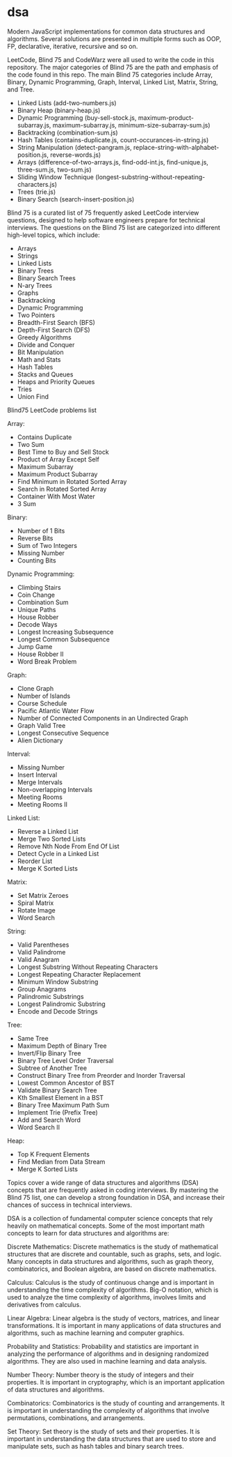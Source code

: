 # dsa

Modern JavaScript implementations for common data structures and algorithms. Several solutions are presented in multiple forms such as OOP, FP, declarative, iterative, recursive and so on.

LeetCode, Blind 75 and CodeWarz were all used to write the code in this repository. The major categories of Blind 75 are the path and emphasis of the code found in this repo. The main Blind 75 categories include Array, Binary, Dynamic Programming, Graph, Interval, Linked List, Matrix, String, and Tree.

- Linked Lists (add-two-numbers.js)
- Binary Heap (binary-heap.js)
- Dynamic Programming (buy-sell-stock.js, maximum-product-subarray.js, maximum-subarray.js, minimum-size-subarray-sum.js)
- Backtracking (combination-sum.js)
- Hash Tables (contains-duplicate.js, count-occurances-in-string.js)
- String Manipulation (detect-pangram.js, replace-string-with-alphabet-position.js, reverse-words.js)
- Arrays (difference-of-two-arrays.js, find-odd-int.js, find-unique.js, three-sum.js, two-sum.js)
- Sliding Window Technique (longest-substring-without-repeating-characters.js)
- Trees (trie.js)
- Binary Search (search-insert-position.js)

Blind 75 is a curated list of 75 frequently asked LeetCode interview questions, designed to help software engineers prepare for technical interviews. The questions on the Blind 75 list are categorized into different high-level topics, which include:

- Arrays
- Strings
- Linked Lists
- Binary Trees
- Binary Search Trees
- N-ary Trees
- Graphs
- Backtracking
- Dynamic Programming
- Two Pointers
- Breadth-First Search (BFS)
- Depth-First Search (DFS)
- Greedy Algorithms
- Divide and Conquer
- Bit Manipulation
- Math and Stats
- Hash Tables
- Stacks and Queues
- Heaps and Priority Queues
- Tries
- Union Find

Blind75 LeetCode problems list

Array:
- Contains Duplicate
- Two Sum
- Best Time to Buy and Sell Stock
- Product of Array Except Self
- Maximum Subarray
- Maximum Product Subarray
- Find Minimum in Rotated Sorted Array
- Search in Rotated Sorted Array
- Container With Most Water
- 3 Sum

Binary:
- Number of 1 Bits
- Reverse Bits
- Sum of Two Integers
- Missing Number
- Counting Bits

Dynamic Programming:
- Climbing Stairs
- Coin Change
- Combination Sum
- Unique Paths
- House Robber
- Decode Ways
- Longest Increasing Subsequence
- Longest Common Subsequence
- Jump Game
- House Robber II
- Word Break Problem

Graph:
- Clone Graph
- Number of Islands
- Course Schedule
- Pacific Atlantic Water Flow
- Number of Connected Components in an Undirected Graph
- Graph Valid Tree
- Longest Consecutive Sequence
- Alien Dictionary

Interval:
- Missing Number
- Insert Interval
- Merge Intervals
- Non-overlapping Intervals
- Meeting Rooms
- Meeting Rooms II

Linked List:
- Reverse a Linked List
- Merge Two Sorted Lists
- Remove Nth Node From End Of List
- Detect Cycle in a Linked List
- Reorder List
- Merge K Sorted Lists

Matrix:
- Set Matrix Zeroes
- Spiral Matrix
- Rotate Image
- Word Search

String:
- Valid Parentheses
- Valid Palindrome
- Valid Anagram
- Longest Substring Without Repeating Characters
- Longest Repeating Character Replacement
- Minimum Window Substring
- Group Anagrams
- Palindromic Substrings
- Longest Palindromic Substring
- Encode and Decode Strings

Tree:
- Same Tree
- Maximum Depth of Binary Tree
- Invert/Flip Binary Tree
- Binary Tree Level Order Traversal
- Subtree of Another Tree
- Construct Binary Tree from Preorder and Inorder Traversal
- Lowest Common Ancestor of BST
- Validate Binary Search Tree
- Kth Smallest Element in a BST
- Binary Tree Maximum Path Sum
- Implement Trie (Prefix Tree)
- Add and Search Word
- Word Search II

Heap:
- Top K Frequent Elements
- Find Median from Data Stream
- Merge K Sorted Lists

Topics cover a wide range of data structures and algorithms (DSA) concepts that are frequently asked in coding interviews. By mastering the Blind 75 list, one can develop a strong foundation in DSA, and increase their chances of success in technical interviews.

DSA is a collection of fundamental computer science concepts that rely heavily on mathematical concepts. Some of the most important math concepts to learn for data structures and algorithms are:

Discrete Mathematics: Discrete mathematics is the study of mathematical structures that are discrete and countable, such as graphs, sets, and logic. Many concepts in data structures and algorithms, such as graph theory, combinatorics, and Boolean algebra, are based on discrete mathematics.

Calculus: Calculus is the study of continuous change and is important in understanding the time complexity of algorithms. Big-O notation, which is used to analyze the time complexity of algorithms, involves limits and derivatives from calculus.

Linear Algebra: Linear algebra is the study of vectors, matrices, and linear transformations. It is important in many applications of data structures and algorithms, such as machine learning and computer graphics.

Probability and Statistics: Probability and statistics are important in analyzing the performance of algorithms and in designing randomized algorithms. They are also used in machine learning and data analysis.

Number Theory: Number theory is the study of integers and their properties. It is important in cryptography, which is an important application of data structures and algorithms.

Combinatorics: Combinatorics is the study of counting and arrangements. It is important in understanding the complexity of algorithms that involve permutations, combinations, and arrangements.

Set Theory: Set theory is the study of sets and their properties. It is important in understanding the data structures that are used to store and manipulate sets, such as hash tables and binary search trees.
